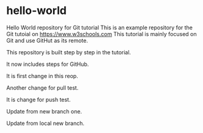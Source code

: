 # hello-world
Hello World repository for Git tutorial
This is an example repository for the Git tutoial on https://www.w3schools.com
This tutorial is mainly focused on Git and use GitHut as its remote.

This repository is built step by step in the tutorial.

It now includes steps for GitHub.

It is first change in this reop.

Another change for pull test.

It is change for push test.

Update from new branch one.

Update from local new branch.
